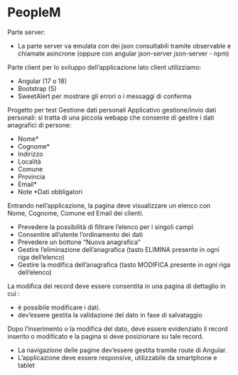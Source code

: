 # PeopleM
Parte server:
-	La parte server va emulata con dei json consultabili tramite observable e chiamate asincrone (oppure con angular json-server json-server - npm)

Parte client
per lo sviluppo dell’applicazione lato client utilizziamo:
-	Angular (17 o 18)
-	Bootstrap (5)
-	SweetAlert per mostrare gli errori o i messaggi di conferma

Progetto per test 
Gestione dati personali
Applicativo gestione/invio dati personali: si tratta di una piccola webapp che consente di gestire i dati anagrafici di persone:
 
-   Nome*
-   Cognome*
-   Indirizzo
-   Località
-   Comune
-   Provincia
-   Email*
-   Note
*Dati obbligatori
 
 Entrando nell’applicazione, la pagina deve visualizzare un elenco con Nome, Cognome, Comune ed Email dei clienti.
-	Prevedere la possibilità di filtrare l’elenco per i singoli campi
-	Consentire all’utente l’ordinamento dei dati
-	Prevedere un bottone “Nuova anagrafica”
-	Gestire l’eliminazione dell’anagrafica (tasto ELIMINA presente in ogni riga dell’elenco)
-	Gestire la modifica dell’anagrafica  (tasto MODIFICA presente in ogni riga dell’elenco)

La modifica del record deve essere consentita in una pagina di dettaglio in cui :
-	è possibile modificare i dati.
-	dev’essere gestita la validazione del dato in fase di salvataggio

Dopo l’inserimento o la modifica del dato, deve essere evidenziato il record inserito o modificato e la pagina si deve posizionare su tale record.

-	La navigazione delle pagine dev’essere gestita tramite route di Angular.
-	L’applicazione deve essere responsive, utilizzabile da smartphone e tablet
